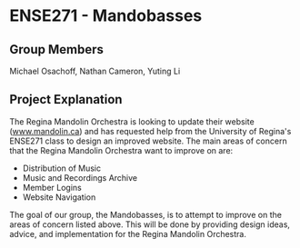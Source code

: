 # ENSE271 - Mandobasses

## Group Members
Michael Osachoff, Nathan Cameron, Yuting Li

## Project Explanation
The Regina Mandolin Orchestra is looking to update their website (www.mandolin.ca) and has requested help from the University of Regina's ENSE271 class to design an improved website. The main areas of concern that the Regina Mandolin Orchestra want to improve on are:
* Distribution of Music
* Music and Recordings Archive
* Member Logins
* Website Navigation

The goal of our group, the Mandobasses, is to attempt to improve on the areas of concern listed above. This will be done by providing design ideas, advice, and implementation for the Regina Mandolin Orchestra.